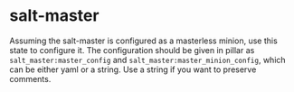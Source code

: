 # salt-master

Assuming the salt-master is configured as a masterless minion, use this state
to configure it. The configuration should be given in pillar as
`salt_master:master_config` and `salt_master:master_minion_config`, which can be
either yaml or a string. Use a string if you want to preserve comments.
